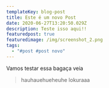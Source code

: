 ```yaml
---
templateKey: blog-post
title: Este é um novo Post
date: 2020-06-27T13:20:50.029Z
description: Teste isso aqui!!
featuredpost: true
featuredimage: /img/screenshot_2.png
tags:
  - "#post #post novo"
---
```

Vamos testar essa bagaça veia





> hauhauehueheuhe lokuraaa